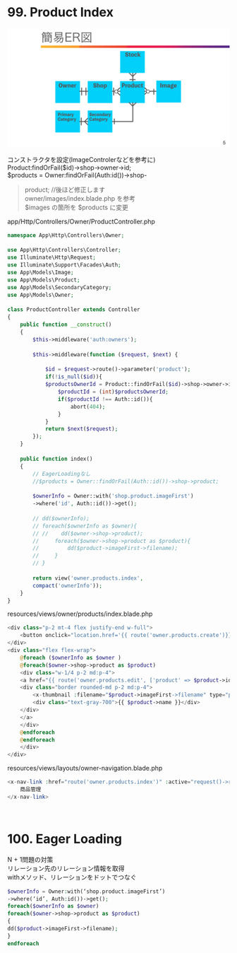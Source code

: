 # 99. Product Index
![img](public/images/owner_er.png)

コンストラクタを設定(ImageControlerなどを参考に)  
Product:findOrFail($id)->shop->owner->id;  
$products = Owner:findOrFail(Auth:id())->shop-  
>product; //後ほど修正します  
owner/images/index.blade.php を参考  
$images の箇所を $products に変更  

app/Http/Controllers/Owner/ProductController.php  
```php
namespace App\Http\Controllers\Owner;

use App\Http\Controllers\Controller;
use Illuminate\Http\Request;
use Illuminate\Support\Facades\Auth;
use App\Models\Image;
use App\Models\Product;
use App\Models\SecondaryCategory;
use App\Models\Owner;

class ProductController extends Controller
{
    public function __construct()
    {
        $this->middleware('auth:owners');

        $this->middleware(function ($request, $next) {

            $id = $request->route()->parameter('product'); 
            if(!is_null($id)){ 
            $productsOwnerId = Product::findOrFail($id)->shop->owner->id;
                $productId = (int)$productsOwnerId; 
                if($productId !== Auth::id()){ 
                    abort(404);
                }
            }
            return $next($request);
        });
    }

    public function index()
    {
        // EagerLoadingなし
        //$products = Owner::findOrFail(Auth::id())->shop->product;
        
        $ownerInfo = Owner::with('shop.product.imageFirst')
        ->where('id', Auth::id())->get();

        // dd($ownerInfo);
        // foreach($ownerInfo as $owner){
        // //    dd($owner->shop->product);
        //     foreach($owner->shop->product as $product){
        //         dd($product->imageFirst->filename);
        //     }
        // }

        return view('owner.products.index',
        compact('ownerInfo'));
    }
}
```

resources/views/owner/products/index.blade.php  
```php
<div class="p-2 mt-4 flex justify-end w-full">
    <button onclick="location.href='{{ route('owner.products.create')}}'" class="mb-4 text-white bg-indigo-500 border-0 py-2 px-8 focus:outline-none hover:bg-indigo-600 rounded text-lg">新規登録</button>
</div>
<div class="flex flex-wrap">
    @foreach ($ownerInfo as $owner )
    @foreach($owner->shop->product as $product)
    <div class="w-1/4 p-2 md:p-4">
    <a href="{{ route('owner.products.edit', ['product' => $product->id ])}}">  
    <div class="border rounded-md p-2 md:p-4">
        <x-thumbnail :filename="$product->imageFirst->filename" type="products" />
        <div class="text-gray-700">{{ $product->name }}</div>
    </div>
    </a>
    </div>
    @endforeach
    @endforeach
    </div>
</div>
```

resources/views/layouts/owner-navigation.blade.php
```php
<x-nav-link :href="route('owner.products.index')" :active="request()->routeIs('owner.products.index')">
    商品管理
</x-nav-link>
```
<br>

# 100. Eager Loading

N + 1問題の対策  
リレーション先のリレーション情報を取得  
withメソッド、リレーションをドットでつなぐ  
```php
$ownerInfo = Owner:with(‘shop.product.imageFirst’)
->where(‘id’, Auth:id())->get();
foreach($ownerInfo as $owner)
foreach($owner->shop->product as $product)
{
dd($product->imageFirst->filename);
}
endforeach
```

```php

```

```php

```

```php

```

